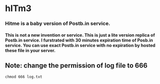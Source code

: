 # hITm3
### Hitme is a baby version of Postb.in service. 

#### This is not a new invention or service. This is just a lite version replica of Postb.in service. I furstrated with 30 minutes expiration time of Posb.in service. You can use exact Postb.in service with no expiration by hosted these file in your server.

## Note: change the permission of log file to 666
`chmod 666 log.txt`
